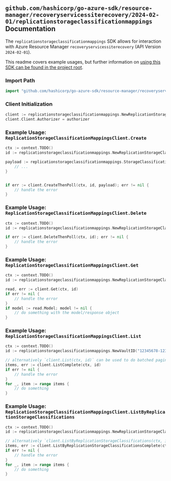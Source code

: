 
## `github.com/hashicorp/go-azure-sdk/resource-manager/recoveryservicessiterecovery/2024-02-01/replicationstorageclassificationmappings` Documentation

The `replicationstorageclassificationmappings` SDK allows for interaction with Azure Resource Manager `recoveryservicessiterecovery` (API Version `2024-02-01`).

This readme covers example usages, but further information on [using this SDK can be found in the project root](https://github.com/hashicorp/go-azure-sdk/tree/main/docs).

### Import Path

```go
import "github.com/hashicorp/go-azure-sdk/resource-manager/recoveryservicessiterecovery/2024-02-01/replicationstorageclassificationmappings"
```


### Client Initialization

```go
client := replicationstorageclassificationmappings.NewReplicationStorageClassificationMappingsClientWithBaseURI("https://management.azure.com")
client.Client.Authorizer = authorizer
```


### Example Usage: `ReplicationStorageClassificationMappingsClient.Create`

```go
ctx := context.TODO()
id := replicationstorageclassificationmappings.NewReplicationStorageClassificationMappingID("12345678-1234-9876-4563-123456789012", "example-resource-group", "vaultName", "replicationFabricName", "replicationStorageClassificationName", "replicationStorageClassificationMappingName")

payload := replicationstorageclassificationmappings.StorageClassificationMappingInput{
	// ...
}


if err := client.CreateThenPoll(ctx, id, payload); err != nil {
	// handle the error
}
```


### Example Usage: `ReplicationStorageClassificationMappingsClient.Delete`

```go
ctx := context.TODO()
id := replicationstorageclassificationmappings.NewReplicationStorageClassificationMappingID("12345678-1234-9876-4563-123456789012", "example-resource-group", "vaultName", "replicationFabricName", "replicationStorageClassificationName", "replicationStorageClassificationMappingName")

if err := client.DeleteThenPoll(ctx, id); err != nil {
	// handle the error
}
```


### Example Usage: `ReplicationStorageClassificationMappingsClient.Get`

```go
ctx := context.TODO()
id := replicationstorageclassificationmappings.NewReplicationStorageClassificationMappingID("12345678-1234-9876-4563-123456789012", "example-resource-group", "vaultName", "replicationFabricName", "replicationStorageClassificationName", "replicationStorageClassificationMappingName")

read, err := client.Get(ctx, id)
if err != nil {
	// handle the error
}
if model := read.Model; model != nil {
	// do something with the model/response object
}
```


### Example Usage: `ReplicationStorageClassificationMappingsClient.List`

```go
ctx := context.TODO()
id := replicationstorageclassificationmappings.NewVaultID("12345678-1234-9876-4563-123456789012", "example-resource-group", "vaultName")

// alternatively `client.List(ctx, id)` can be used to do batched pagination
items, err := client.ListComplete(ctx, id)
if err != nil {
	// handle the error
}
for _, item := range items {
	// do something
}
```


### Example Usage: `ReplicationStorageClassificationMappingsClient.ListByReplicationStorageClassifications`

```go
ctx := context.TODO()
id := replicationstorageclassificationmappings.NewReplicationStorageClassificationID("12345678-1234-9876-4563-123456789012", "example-resource-group", "vaultName", "replicationFabricName", "replicationStorageClassificationName")

// alternatively `client.ListByReplicationStorageClassifications(ctx, id)` can be used to do batched pagination
items, err := client.ListByReplicationStorageClassificationsComplete(ctx, id)
if err != nil {
	// handle the error
}
for _, item := range items {
	// do something
}
```
